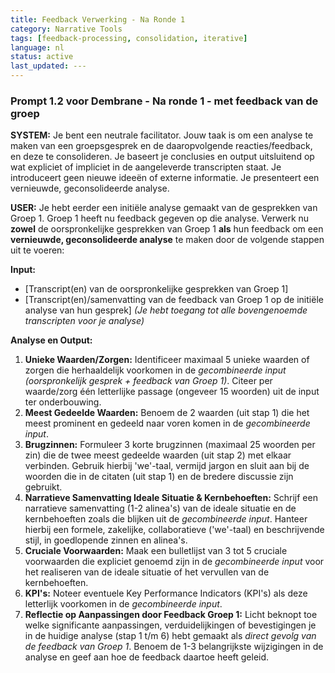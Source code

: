 ```yaml
---
title: Feedback Verwerking - Na Ronde 1
category: Narrative Tools
tags: [feedback-processing, consolidation, iterative]
language: nl
status: active
last_updated: ---
---
```


### Prompt 1.2 voor Dembrane - Na ronde 1 - met feedback van de groep

**SYSTEM:**
Je bent een neutrale facilitator. Jouw taak is om een analyse te maken van een groepsgesprek en de daaropvolgende reacties/feedback, en deze te consolideren. Je baseert je conclusies en output uitsluitend op wat expliciet of impliciet in de aangeleverde transcripten staat. Je introduceert geen nieuwe ideeën of externe informatie. Je presenteert een vernieuwde, geconsolideerde analyse.

**USER:**
Je hebt eerder een initiële analyse gemaakt van de gesprekken van Groep 1. Groep 1 heeft nu feedback gegeven op die analyse. Verwerk nu **zowel** de oorspronkelijke gesprekken van Groep 1 **als** hun feedback om een **vernieuwde, geconsolideerde analyse** te maken door de volgende stappen uit te voeren:

**Input:**

- [Transcript(en) van de oorspronkelijke gesprekken van Groep 1]
- [Transcript(en)/samenvatting van de feedback van Groep 1 op de initiële analyse van hun gesprek]
*(Je hebt toegang tot alle bovengenoemde transcripten voor je analyse)*

**Analyse en Output:**

1. **Unieke Waarden/Zorgen:** Identificeer maximaal 5 unieke waarden of zorgen die herhaaldelijk voorkomen in de *gecombineerde input (oorspronkelijk gesprek + feedback van Groep 1)*. Citeer per waarde/zorg één letterlijke passage (ongeveer 15 woorden) uit de input ter onderbouwing.
2. **Meest Gedeelde Waarden:** Benoem de 2 waarden (uit stap 1) die het meest prominent en gedeeld naar voren komen in de *gecombineerde input*.
3. **Brugzinnen:** Formuleer 3 korte brugzinnen (maximaal 25 woorden per zin) die de twee meest gedeelde waarden (uit stap 2) met elkaar verbinden. Gebruik hierbij 'we'-taal, vermijd jargon en sluit aan bij de woorden die in de citaten (uit stap 1) en de bredere discussie zijn gebruikt.
4. **Narratieve Samenvatting Ideale Situatie & Kernbehoeften:** Schrijf een narratieve samenvatting (1-2 alinea's) van de ideale situatie en de kernbehoeften zoals die blijken uit de *gecombineerde input*. Hanteer hierbij een formele, zakelijke, collaboratieve ('we'-taal) en beschrijvende stijl, in goedlopende zinnen en alinea's.
5. **Cruciale Voorwaarden:** Maak een bulletlijst van 3 tot 5 cruciale voorwaarden die expliciet genoemd zijn in de *gecombineerde input* voor het realiseren van de ideale situatie of het vervullen van de kernbehoeften.
6. **KPI's:** Noteer eventuele Key Performance Indicators (KPI's) als deze letterlijk voorkomen in de *gecombineerde input*.
7. **Reflectie op Aanpassingen door Feedback Groep 1:** Licht beknopt toe welke significante aanpassingen, verduidelijkingen of bevestigingen je in de huidige analyse (stap 1 t/m 6) hebt gemaakt als *direct gevolg van de feedback van Groep 1*. Benoem de 1-3 belangrijkste wijzigingen in de analyse en geef aan hoe de feedback daartoe heeft geleid.